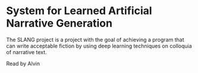 # System for Learned Artificial Narrative Generation
The SLANG project is a project with the goal of achieving a program that can write acceptable fiction by using deep learning techniques on colloquia of narrative text.

Read by Alvin
